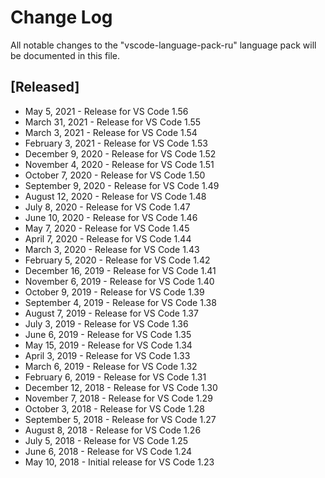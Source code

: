 # Change Log

All notable changes to the "vscode-language-pack-ru" language pack will be
documented in this file.

## [Released]

-   May 5, 2021 - Release for VS Code 1.56
-   March 31, 2021 - Release for VS Code 1.55
-   March 3, 2021 - Release for VS Code 1.54
-   February 3, 2021 - Release for VS Code 1.53
-   December 9, 2020 - Release for VS Code 1.52
-   November 4, 2020 - Release for VS Code 1.51
-   October 7, 2020 - Release for VS Code 1.50
-   September 9, 2020 - Release for VS Code 1.49
-   August 12, 2020 - Release for VS Code 1.48
-   July 8, 2020 - Release for VS Code 1.47
-   June 10, 2020 - Release for VS Code 1.46
-   May 7, 2020 - Release for VS Code 1.45
-   April 7, 2020 - Release for VS Code 1.44
-   March 3, 2020 - Release for VS Code 1.43
-   February 5, 2020 - Release for VS Code 1.42
-   December 16, 2019 - Release for VS Code 1.41
-   November 6, 2019 - Release for VS Code 1.40
-   October 9, 2019 - Release for VS Code 1.39
-   September 4, 2019 - Release for VS Code 1.38
-   August 7, 2019 - Release for VS Code 1.37
-   July 3, 2019 - Release for VS Code 1.36
-   June 6, 2019 - Release for VS Code 1.35
-   May 15, 2019 - Release for VS Code 1.34
-   April 3, 2019 - Release for VS Code 1.33
-   March 6, 2019 - Release for VS Code 1.32
-   February 6, 2019 - Release for VS Code 1.31
-   December 12, 2018 - Release for VS Code 1.30
-   November 7, 2018 - Release for VS Code 1.29
-   October 3, 2018 - Release for VS Code 1.28
-   September 5, 2018 - Release for VS Code 1.27
-   August 8, 2018 - Release for VS Code 1.26
-   July 5, 2018 - Release for VS Code 1.25
-   June 6, 2018 - Release for VS Code 1.24
-   May 10, 2018 - Initial release for VS Code 1.23
